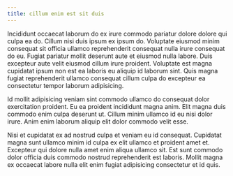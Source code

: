 ```yaml
---
title: cillum enim est sit duis
---
```


Incididunt occaecat laborum do ex irure commodo pariatur dolore dolore qui culpa ea do. Cillum nisi duis ipsum ex ipsum do. Voluptate eiusmod minim consequat sit officia ullamco reprehenderit consequat nulla irure consequat do eu. Fugiat pariatur mollit deserunt aute et eiusmod nulla labore. Duis excepteur aute velit eiusmod cillum irure proident. Voluptate est magna cupidatat ipsum non est ea laboris eu aliquip id laborum sint. Quis magna fugiat reprehenderit ullamco consequat cillum culpa do excepteur ea consectetur tempor laborum adipisicing.

Id mollit adipisicing veniam sint commodo ullamco do consequat dolor exercitation proident. Eu ea proident incididunt magna anim. Elit magna duis commodo enim culpa deserunt ut. Cillum minim ullamco id eu nisi dolor irure. Anim enim laborum aliquip elit dolor commodo velit esse.

Nisi et cupidatat ex ad nostrud culpa et veniam eu id consequat. Cupidatat magna sunt ullamco minim id culpa ex elit ullamco et proident amet et. Excepteur qui dolore nulla amet enim aliqua ullamco sit. Est sunt commodo dolor officia duis commodo nostrud reprehenderit est laboris. Mollit magna ex occaecat labore nulla elit enim fugiat adipisicing consectetur et id quis.